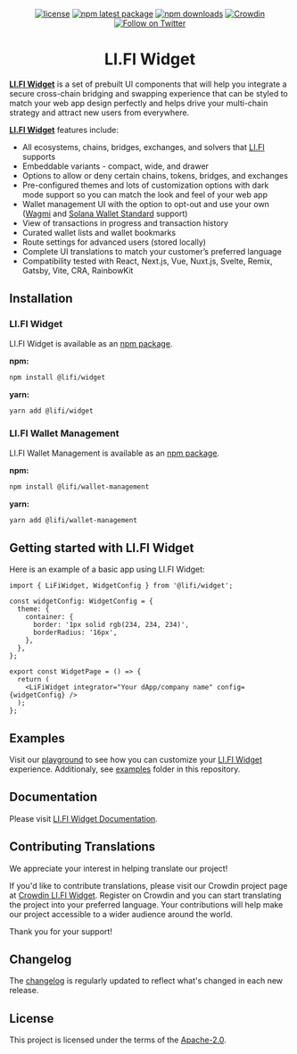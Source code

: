 <div align="center">

[![license](https://img.shields.io/badge/license-Apache%202-blue)](/LICENSE.md)
[![npm latest package](https://img.shields.io/npm/v/@lifi/widget/latest.svg)](https://www.npmjs.com/package/@lifi/widget)
[![npm downloads](https://img.shields.io/npm/dm/@lifi/widget.svg)](https://www.npmjs.com/package/@lifi/widget)
[![Crowdin](https://badges.crowdin.net/lifi-widget/localized.svg)](https://crowdin.com/project/lifi-widget)
[![Follow on Twitter](https://img.shields.io/twitter/follow/lifiprotocol.svg?label=follow+LI.FI)](https://twitter.com/lifiprotocol)

</div>

<h1 align="center">LI.FI Widget</h1>

[**LI.FI Widget**](https://docs.li.fi/integrate-li.fi-widget/li.fi-widget-overview) is a set of prebuilt UI components that will help you integrate a secure cross-chain bridging and swapping experience that can be styled to match your web app design perfectly and helps drive your multi-chain strategy and attract new users from everywhere.

[**LI.FI Widget**](https://docs.li.fi/integrate-li.fi-widget/li.fi-widget-overview) features include:

- All ecosystems, chains, bridges, exchanges, and solvers that [LI.FI](https://docs.li.fi/list-chains-bridges-dexs-solvers) supports
- Embeddable variants - compact, wide, and drawer
- Options to allow or deny certain chains, tokens, bridges, and exchanges
- Pre-configured themes and lots of customization options with dark mode support so you can match the look and feel of your web app 
- Wallet management UI with the option to opt-out and use your own ([Wagmi](https://wagmi.sh/) and [Solana Wallet Standard](https://github.com/anza-xyz/wallet-standard) support)
- View of transactions in progress and transaction history
- Curated wallet lists and wallet bookmarks
- Route settings for advanced users (stored locally)
- Complete UI translations to match your customer’s preferred language
- Compatibility tested with React, Next.js, Vue, Nuxt.js, Svelte, Remix, Gatsby, Vite, CRA, RainbowKit

## Installation

### LI.FI Widget

LI.FI Widget is available as an [npm package](https://www.npmjs.com/package/@lifi/widget).

**npm:**

```sh
npm install @lifi/widget
```

**yarn:**

```sh
yarn add @lifi/widget
```

### LI.FI Wallet Management

LI.FI Wallet Management is available as an [npm package](https://www.npmjs.com/package/@lifi/wallet-management).

**npm:**

```sh
npm install @lifi/wallet-management
```

**yarn:**

```sh
yarn add @lifi/wallet-management
```

## Getting started with LI.FI Widget

Here is an example of a basic app using LI.FI Widget:

```tsx
import { LiFiWidget, WidgetConfig } from '@lifi/widget';

const widgetConfig: WidgetConfig = {
  theme: {
    container: {
      border: '1px solid rgb(234, 234, 234)',
      borderRadius: '16px',
    },
  },
};

export const WidgetPage = () => {
  return (
    <LiFiWidget integrator="Your dApp/company name" config={widgetConfig} />
  );
};
```

## Examples

Visit our [playground](https://playground.li.fi) to see how you can customize your [LI.FI Widget](https://www.npmjs.com/package/@lifi/widget) experience. Additionaly, see [examples](/examples) folder in this repository.

## Documentation

Please visit [LI.FI Widget Documentation](https://docs.li.fi/integrate-li.fi-widget/li.fi-widget-overview).

## Contributing Translations

We appreciate your interest in helping translate our project!

If you'd like to contribute translations, please visit our Crowdin project page at [Crowdin LI.FI Widget](https://crowdin.com/project/lifi-widget). Register on Crowdin and you can start translating the project into your preferred language. Your contributions will help make our project accessible to a wider audience around the world.

Thank you for your support!

## Changelog

The [changelog](/CHANGELOG.md) is regularly updated to reflect what's changed in each new release.

## License

This project is licensed under the terms of the
[Apache-2.0](/LICENSE.md).
